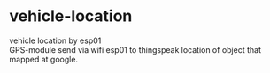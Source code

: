 # vehicle-location
vehicle location by esp01 
<br>GPS-module send via wifi esp01 to thingspeak location of object that mapped at google. 
